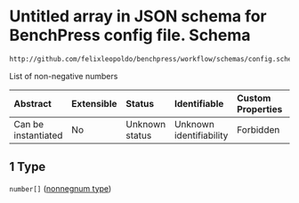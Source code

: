 # Untitled array in JSON schema for BenchPress config file. Schema

```txt
http://github.com/felixleopoldo/benchpress/workflow/schemas/config.schema.json#/definitions/flexnonnegnum/anyOf/1
```

List of non-negative numbers

| Abstract            | Extensible | Status         | Identifiable            | Custom Properties | Additional Properties | Access Restrictions | Defined In                                                       |
| :------------------ | :--------- | :------------- | :---------------------- | :---------------- | :-------------------- | :------------------ | :--------------------------------------------------------------- |
| Can be instantiated | No         | Unknown status | Unknown identifiability | Forbidden         | Allowed               | none                | [config.schema.json*](config.schema.json "open original schema") |

## 1 Type

`number[]` ([nonnegnum type](config-definitions-nonnegnum-type.md))
